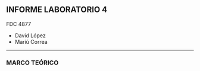 ##  INFORME LABORATORIO 4
FDC  4877
- David López
- Mariú Correa
----------------




### MARCO TEÓRICO
